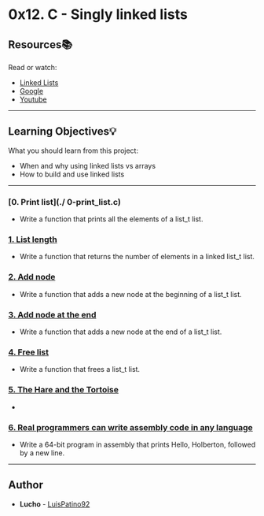 # 0x12. C - Singly linked lists

## Resources:books:
Read or watch:
* [Linked Lists](https://intranet.hbtn.io/rltoken/2WOe5XO84Puxd4Y1FUJwVQ)
* [Google](https://intranet.hbtn.io/rltoken/jiyCC9L1Axkl_nEmuh4j3w)
* [Youtube](https://intranet.hbtn.io/rltoken/DcEVPdONWy2p1x8XPH53Uw)

---
## Learning Objectives:bulb:
What you should learn from this project:

* When and why using linked lists vs arrays
* How to build and use linked lists

---

### [0. Print list](./ 0-print_list.c)
* Write a function that prints all the elements of a list_t list.


### [1. List length](./1-list_len.c)
* Write a function that returns the number of elements in a linked list_t list.


### [2. Add node](./2-add_node.c)
* Write a function that adds a new node at the beginning of a list_t list.


### [3. Add node at the end](./3-add_node_end.c)
* Write a function that adds a new node at the end of a list_t list.


### [4. Free list](./4-free_list.c)
* Write a function that frees a list_t list.


### [5. The Hare and the Tortoise](./100-first.c)
* 


### [6. Real programmers can write assembly code in any language](./101-hello_holberton.asm)
* Write a 64-bit program in assembly that prints Hello, Holberton, followed by a new line.

---

## Author
* **Lucho** - [LuisPatino92](https://github.com/LuisPatino92)